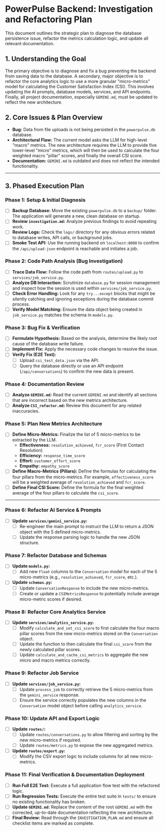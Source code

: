 # PowerPulse Backend: Investigation and Refactoring Plan

This document outlines the strategic plan to diagnose the database persistence issue, refactor the metrics calculation logic, and update all relevant documentation.

## 1. Understanding the Goal

The primary objective is to diagnose and fix a bug preventing the backend from saving data to the database. A secondary, major objective is to refactor the core analytics logic to use a more granular "micro-metrics" model for calculating the Customer Satisfaction Index (CSI). This involves updating the AI prompts, database models, services, and API endpoints. Finally, all project documentation, especially `GEMINI.md`, must be updated to reflect the new architecture.

## 2. Core Issues & Plan Overview

- **Bug:** Data from file uploads is not being persisted in the `powerpulse.db` database.
- **Architectural Flaw:** The current model asks the LLM for high-level "macro" metrics. The new architecture requires the LLM to provide five lower-level "micro" metrics, which will then be used to calculate the four weighted macro "pillar" scores, and finally the overall CSI score.
- **Documentation:** `GEMINI.md` is outdated and does not reflect the intended functionality.

---

## 3. Phased Execution Plan

### Phase 1: Setup & Initial Diagnosis
- [ ] **Backup Database:** Move the existing `powerpulse.db` to a `backup/` folder. The application will generate a new, clean database on startup.
- [ ] **Review `investigation.md`:** Analyze previous findings to avoid repeating work.
- [ ] **Review Logs:** Check the `logs/` directory for any obvious errors related to database writes, API calls, or background jobs.
- [ ] **Smoke Test API:** Use the running backend on `localhost:8000` to confirm the `/api/upload-json` endpoint is reachable and initiates a job.

### Phase 2: Code Path Analysis (Bug Investigation)
- [ ] **Trace Data Flow:** Follow the code path from `routes/upload.py` to `services/job_service.py`.
- [ ] **Analyze DB Interaction:** Scrutinize `database.py` for session management and inspect how the session is used within `services/job_service.py`.
- [ ] **Check Error Handling:** Look for any `try...except` blocks that might be silently catching and ignoring exceptions during the database commit process.
- [ ] **Verify Model Matching:** Ensure the data object being created in `job_service.py` matches the schema in `models.py`.

### Phase 3: Bug Fix & Verification
- [ ] **Formulate Hypothesis:** Based on the analysis, determine the likely root cause of the database write failure.
- [ ] **Implement Fix:** Apply the necessary code changes to resolve the issue.
- [ ] **Verify Fix (E2E Test):**
    - [ ] Upload `csi_test_data.json` via the API.
    - [ ] Query the database directly or use an API endpoint (`/api/conversations`) to confirm the new data is present.

### Phase 4: Documentation Review
- [ ] **Analyze `GEMINI.md`:** Read the current `GEMINI.md` and identify all sections that are incorrect based on the new metrics architecture.
- [ ] **Analyze `CSI_refactor.md`:** Review this document for any related inaccuracies.

### Phase 5: Plan New Metrics Architecture
- [ ] **Define Micro-Metrics:** Finalize the list of 5 micro-metrics to be extracted by the LLM.
    - **Effectiveness:** `resolution_achieved`, `fcr_score` (First Contact Resolution)
    - **Efficiency:** `response_time_score`
    - **Effort:** `customer_effort_score`
    - **Empathy:** `empathy_score`
- [ ] **Define Macro-Metrics (Pillars):** Define the formulas for calculating the four pillars from the micro-metrics. For example, `effectiveness_score` will be a weighted average of `resolution_achieved` and `fcr_score`.
- [ ] **Define Final CSI Score:** Define the formula for the final weighted average of the four pillars to calculate the `csi_score`.

---

### Phase 6: Refactor AI Service & Prompts
- [ ] **Update `services/gemini_service.py`:**
    - [ ] Re-engineer the main prompt to instruct the LLM to return a JSON object with the 5 defined micro-metrics.
    - [ ] Update the response parsing logic to handle the new JSON structure.

### Phase 7: Refactor Database and Schemas
- [ ] **Update `models.py`:**
    - [ ] Add new `Float` columns to the `Conversation` model for each of the 5 micro-metrics (e.g., `resolution_achieved`, `fcr_score`, etc.).
- [ ] **Update `schemas.py`:**
    - [ ] Update `ConversationResponse` to include the new micro-metrics.
    - [ ] Create or update a `CSIMetricsResponse` to potentially include average micro-metric scores if desired.

### Phase 8: Refactor Core Analytics Service
- [ ] **Update `services/analytics_service.py`:**
    - [ ] Modify `calculate_and_set_csi_score` to first calculate the four macro pillar scores from the new micro-metrics stored on the `Conversation` object.
    - [ ] Update the function to then calculate the final `csi_score` from the newly calculated pillar scores.
    - [ ] Update `calculate_and_cache_csi_metrics` to aggregate the new micro and macro metrics correctly.

### Phase 9: Refactor Job Service
- [ ] **Update `services/job_service.py`:**
    - [ ] Update `process_job` to correctly retrieve the 5 micro-metrics from the `gemini_service` response.
    - [ ] Ensure the service correctly populates the new columns in the `Conversation` model object before calling `analytics_service`.

### Phase 10: Update API and Export Logic
- [ ] **Update `routes/`:**
    - [ ] Update `routes/conversations.py` to allow filtering and sorting by the new micro-metrics if required.
    - [ ] Update `routes/metrics.py` to expose the new aggregated metrics.
- [ ] **Update `routes/export.py`:**
    - [ ] Modify the CSV export logic to include columns for all new micro-metrics.

### Phase 11: Final Verification & Documentation Deployment
- [ ] **Run Full E2E Test:** Execute a full application flow test with the refactored logic.
- [ ] **Run Regression Tests:** Execute the entire test suite in `tests/` to ensure no existing functionality has broken.
- [ ] **Update `GEMINI.md`:** Replace the content of the root `GEMINI.md` with the corrected, up-to-date documentation reflecting the new architecture.
- [ ] **Final Review:** Read through the `INVESTIGATION_PLAN.md` and ensure all checklist items are marked as complete.
